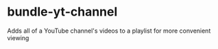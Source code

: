 # bundle-yt-channel
Adds all of a YouTube channel's videos to a playlist for more convenient viewing
